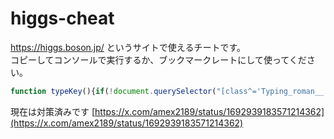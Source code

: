 # higgs-cheat
https://higgs.boson.jp/ というサイトで使えるチートです。  
コピーしてコンソールで実行するか、ブックマークレートにして使ってください。

```javascript
function typeKey(){if(!document.querySelector("[class^='Typing_roman__']")||globalThis.typeNow)return"Created by @amex2189";globalThis.typeNow=!0;let e=document.querySelector("[class^='Typing_roman__']"),t=e.textContent,y=t.split("");y.forEach((t,y)=>{setTimeout(()=>{let y=new KeyboardEvent("keydown",{key:t,code:"Key"+t.toUpperCase(),keyCode:t.charCodeAt(0),bubbles:!0,cancelable:!0});e.dispatchEvent(y)},2*y)}),setTimeout(()=>{globalThis.typeNow=!1},(y.length+1)*2)}globalThis.typeNow=!1,setInterval(typeKey,100);
```

現在は対策済みです
[https://x.com/amex2189/status/1692939183571214362](https://x.com/amex2189/status/1692939183571214362)
